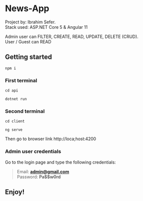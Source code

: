 # News-App

Project by: Ibrahim Sefer. <br>
Stack used: ASP.NET Core 5 & Angular 11 <br>

Admin user can FILTER, CREATE, READ, UPDATE, DELETE (CRUD). <br>
User / Guest can READ <br>

## Getting started

``npm i`` <br>

### First terminal

``cd api`` <br>

``dotnet run``

### Second terminal

``cd client`` <br>

``ng serve``

Then go to browser link http://loca;host:4200

### Admin user credentials

Go to the login page and type the following credentials:

> Email: **admin@gmail.com** <br>
> Password: **Pa$$w0rd**

## Enjoy!
